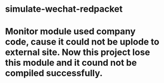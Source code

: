 # simulate-wechat-redpacket
# Monitor module used company code, cause it could not be uplode to external site. Now this project lose this module and it cound not be compiled successfully.
